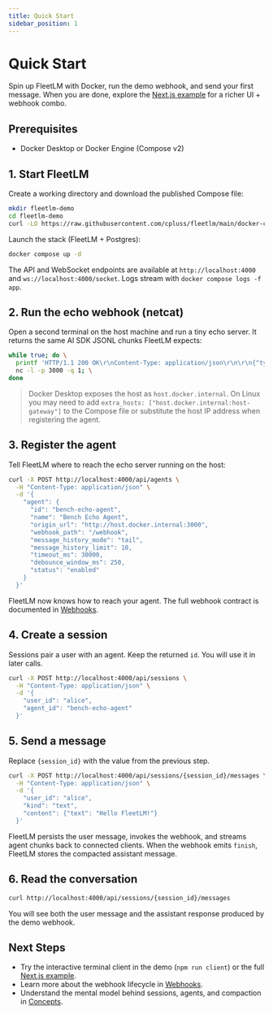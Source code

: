 ```yaml
---
title: Quick Start
sidebar_position: 1
---
```


# Quick Start

Spin up FleetLM with Docker, run the demo webhook, and send your first message. When you are done, explore the [Next.js example](./nextjs-example.md) for a richer UI + webhook combo.

## Prerequisites

- Docker Desktop or Docker Engine (Compose v2)

## 1. Start FleetLM

Create a working directory and download the published Compose file:

```bash
mkdir fleetlm-demo
cd fleetlm-demo
curl -LO https://raw.githubusercontent.com/cpluss/fleetlm/main/docker-compose.yml
```

Launch the stack (FleetLM + Postgres):

```bash
docker compose up -d
```

The API and WebSocket endpoints are available at `http://localhost:4000` and `ws://localhost:4000/socket`. Logs stream with `docker compose logs -f app`.

## 2. Run the echo webhook (netcat)

Open a second terminal on the host machine and run a tiny echo server. It returns the same AI SDK JSONL chunks FleetLM expects:

```bash
while true; do \
  printf 'HTTP/1.1 200 OK\r\nContent-Type: application/json\r\n\r\n{"type":"text-start","id":"part_1"}\n{"type":"text-delta","id":"part_1","delta":"ack"}\n{"type":"text-end","id":"part_1"}\n{"type":"finish"}\n'; \
  nc -l -p 3000 -q 1; \
done
```

> Docker Desktop exposes the host as `host.docker.internal`. On Linux you may need to add `extra_hosts: ["host.docker.internal:host-gateway"]` to the Compose file or substitute the host IP address when registering the agent.

## 3. Register the agent

Tell FleetLM where to reach the echo server running on the host:

```bash
curl -X POST http://localhost:4000/api/agents \
  -H "Content-Type: application/json" \
  -d '{
    "agent": {
      "id": "bench-echo-agent",
      "name": "Bench Echo Agent",
      "origin_url": "http://host.docker.internal:3000",
      "webhook_path": "/webhook",
      "message_history_mode": "tail",
      "message_history_limit": 10,
      "timeout_ms": 30000,
      "debounce_window_ms": 250,
      "status": "enabled"
    }
  }'
```

FleetLM now knows how to reach your agent. The full webhook contract is documented in [Webhooks](../integrations/agents.md).

## 4. Create a session

Sessions pair a user with an agent. Keep the returned `id`. You will use it in later calls.

```bash
curl -X POST http://localhost:4000/api/sessions \
  -H "Content-Type: application/json" \
  -d '{
    "user_id": "alice",
    "agent_id": "bench-echo-agent"
  }'
```

## 5. Send a message

Replace `{session_id}` with the value from the previous step.

```bash
curl -X POST http://localhost:4000/api/sessions/{session_id}/messages \
  -H "Content-Type: application/json" \
  -d '{
    "user_id": "alice",
    "kind": "text",
    "content": {"text": "Hello FleetLM!"}
  }'
```

FleetLM persists the user message, invokes the webhook, and streams agent chunks back to connected clients. When the webhook emits `finish`, FleetLM stores the compacted assistant message.

## 6. Read the conversation

```bash
curl http://localhost:4000/api/sessions/{session_id}/messages
```

You will see both the user message and the assistant response produced by the demo webhook.

## Next Steps

- Try the interactive terminal client in the demo (`npm run client`) or the full [Next.js example](./nextjs-example.md).
- Learn more about the webhook lifecycle in [Webhooks](../integrations/agents.md).
- Understand the mental model behind sessions, agents, and compaction in [Concepts](../core/concepts.md).
